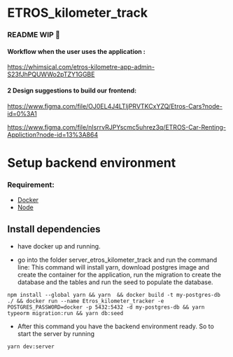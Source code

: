 # ETROS_kilometer_track

### README WIP 🤪

#### Workflow when the user uses the application : 
https://whimsical.com/etros-kilometre-app-admin-S23fJhPQUWWo2pTZY1GGBE

#### 2 Design suggestions to build our frontend: 

https://www.figma.com/file/OJ0EL4J4LTljPRVTKCxYZQ/Etros-Cars?node-id=0%3A1

https://www.figma.com/file/nIsrrvRJPYscmc5uhrez3q/ETROS-Car-Renting-Appliction?node-id=13%3A864


# Setup backend environment 

### Requirement:

* [Docker](https://www.docker.com/products/docker-desktop/)
* [Node ](https://nodejs.org/en/download/) 

## Install dependencies

* have docker up and running.

* go into the folder server_etros_kilometer_track and run the command line:
This command will install yarn, download postgres image and create the container for the application, run the migration to create the database and the tables and run the seed to populate the database. 


`npm install --global yarn && yarn  && docker build -t my-postgres-db ./ && docker run --name Etros_kilometer_tracker -e POSTGRES_PASSWORD=docker -p 5432:5432 -d my-postgres-db && yarn typeorm migration:run && yarn db:seed`

* After this command you have the backend environment ready. So to start the server by running 

`yarn dev:server`
